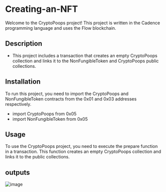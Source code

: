 # Creating-an-NFT

Welcome to the CryptoPoops project! This project is written in the Cadence programming language and uses the Flow blockchain.

## Description
   - This project includes a transaction that creates an empty CryptoPoops collection and links it to the NonFungibleToken and CryptoPoops public collections.

## Installation
  To run this project, you need to import the CryptoPoops and NonFungibleToken contracts from the 0x01 and 0x03 addresses respectively.
  
  - import CryptoPoops from 0x05
  - import NonFungibleToken from 0x05
  
  ## Usage
  
To use the CryptoPoops project, you need to execute the prepare function in a transaction. This function creates an empty CryptoPoops collection and links it to the public collections.

## outputs

![image](https://github.com/Naruto20251/Creating-an-NFT/assets/142043082/e588b050-b0a2-4a05-b044-5118a2a7cc4f)



